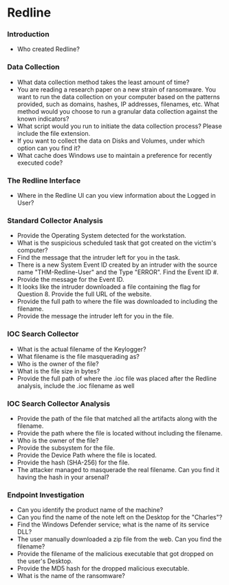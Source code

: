 # Redline

### Introduction
- Who created Redline?

### Data Collection
- What data collection method takes the least amount of time?
- You are reading a research paper on a new strain of ransomware. You want to run the data collection on your computer based on the patterns provided, such as domains, hashes, IP addresses, filenames, etc. What method would you choose to run a granular data collection against the known indicators?
- What script would you run to initiate the data collection process? Please include the file extension.
- If you want to collect the data on Disks and Volumes, under which option can you find it?
- What cache does Windows use to maintain a preference for recently executed code? 

### The Redline Interface
- Where in the Redline UI can you view information about the Logged in User?

### Standard Collector Analysis
- Provide the Operating System detected for the workstation.
- What is the suspicious scheduled task that got created on the victim's computer?
- Find the message that the intruder left for you in the task.
- There is a new System Event ID created by an intruder with the source name "THM-Redline-User" and the Type "ERROR". Find the Event ID #.
- Provide the message for the Event ID.
- It looks like the intruder downloaded a file containing the flag for Question 8. Provide the full URL of the website.
- Provide the full path to where the file was downloaded to including the filename.
- Provide the message the intruder left for you in the file.

### IOC Search Collector
- What is the actual filename of the Keylogger?
- What filename is the file masquerading as?
- Who is the owner of the file?
- What is the file size in bytes?
- Provide the full path of where the .ioc file was placed after the Redline analysis, include the .ioc filename as well

### IOC Search Collector Analysis
- Provide the path of the file that matched all the artifacts along with the filename.
- Provide the path where the file is located without including the filename.
- Who is the owner of the file?
- Provide the subsystem for the file.
- Provide the Device Path where the file is located.
- Provide the hash (SHA-256) for the file.
- The attacker managed to masquerade the real filename. Can you find it having the hash in your arsenal?

### Endpoint Investigation
- Can you identify the product name of the machine?
- Can you find the name of the note left on the Desktop for the "Charles"?
- Find the Windows Defender service; what is the name of its service DLL?
- The user manually downloaded a zip file from the web. Can you find the filename?
- Provide the filename of the malicious executable that got dropped on the user's Desktop.
- Provide the MD5 hash for the dropped malicious executable.
- What is the name of the ransomware? 
